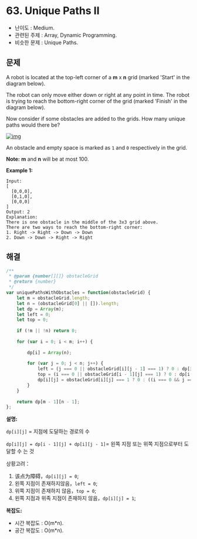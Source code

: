 # 63. Unique Paths II

- 난이도 : Medium.
- 관련된 주제 : Array, Dynamic Programming.
- 비슷한 문제 : Unique Paths.

## 문제

A robot is located at the top-left corner of a **m** x **n** grid (marked 'Start' in the diagram below).

The robot can only move either down or right at any point in time. The robot is trying to reach the bottom-right corner of the grid (marked 'Finish' in the diagram below).

Now consider if some obstacles are added to the grids. How many unique paths would there be?

[![img](https://camo.githubusercontent.com/3fd85ba73c0f3b60bde04907ae4115e8a773351e/68747470733a2f2f6c656574636f64652e636f6d2f7374617469632f696d616765732f70726f626c656d7365742f726f626f745f6d617a652e706e67)](https://camo.githubusercontent.com/3fd85ba73c0f3b60bde04907ae4115e8a773351e/68747470733a2f2f6c656574636f64652e636f6d2f7374617469632f696d616765732f70726f626c656d7365742f726f626f745f6d617a652e706e67)

An obstacle and empty space is marked as `1` and `0` respectively in the grid.

**Note:** **m** and **n** will be at most 100.

**Example 1:**

```
Input:
[
  [0,0,0],
  [0,1,0],
  [0,0,0]
]
Output: 2
Explanation:
There is one obstacle in the middle of the 3x3 grid above.
There are two ways to reach the bottom-right corner:
1. Right -> Right -> Down -> Down
2. Down -> Down -> Right -> Right
```

## 해결

```javascript
/**
 * @param {number[][]} obstacleGrid
 * @return {number}
 */
var uniquePathsWithObstacles = function(obstacleGrid) {
    let m = obstacleGrid.length;
    let n = (obstacleGrid[0] || []).length;
    let dp = Array(m);
    let left = 0;
    let top = 0;
    
    if (!m || !n) return 0;
    
    for (var i = 0; i < m; i++) {
        
        dp[i] = Array(n);
        
        for (var j = 0; j < n; j++) {
            left = (j === 0 || obstacleGrid[i][j - 1] === 1) ? 0 : dp[i][j - 1];
            top = (i === 0 || obstacleGrid[i - 1][j] === 1) ? 0 : dp[i - 1][j];
            dp[i][j] = obstacleGrid[i][j] === 1 ? 0 : ((i === 0 && j === 0) ? 1 : (left + top));
        }
    }
    
    return dp[m - 1][n - 1];
};
```

**설명:**

`dp[i][j]` = 지점에 도달하는 경로의 수

`dp[i][j] = dp[i - 1][j] + dp[i][j - 1]`= 왼쪽 지점 또는 위쪽 지점으로부터 도달할 수 는 것

상황고려：

1. 该点为障碍，`dp[i][j] = 0`;
2. 왼쪽 지점이 존재하지않음，`left = 0`;
3. 위쪽 지점이 존재하지 않음，`top = 0`;
4. 왼쪽 지점과 위족 지점이 존재하지 않음，`dp[i][j] = 1`;

**복잡도:**

- 시간 복잡도 : O(m*n).
- 공간 복잡도 : O(m*n).